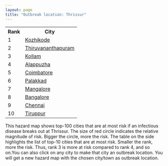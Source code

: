 ```yaml
---
layout: page
title: "Outbreak location: Thrissur"
---
```

<div class="flex-container">
<div class="flex-item-left" id="mapid">
<script src="https://buda-magenta.github.io/hazard_map/load_map.js"></script>

<script>
var marker_outbreak = L.marker([10.525626, 76.213254],{"autoPan": true}).addTo(map); marker_outbreak.bindTooltip("Thrissur").openTooltip();

var circle_1 = L.circle([11.258608, 75.778874], {"pane": "markerPane", "color": "red", "fill": true, "fillOpacity": 0.2, "fillRule": "evenodd", "lineCap": "round", "lineJoin": "round", "opacity": 1.0, "radius": 74244, "stroke": true, "weight": 3}).addTo(map);
circle_1.bindTooltip("Kozhikode<br>rank: 1<br>hazard index: 0.074245")
circle_1.bindPopup('<a href="https://buda-magenta.github.io/hazard_map/Kozhikode">Kozhikode</a>')

var circle_2 = L.circle([8.576971, 77.050125], {"pane": "markerPane", "color": "red", "fill": true, "fillOpacity": 0.2, "fillRule": "evenodd", "lineCap": "round", "lineJoin": "round", "opacity": 1.0, "radius": 71981, "stroke": true, "weight": 3}).addTo(map);
circle_2.bindTooltip("Thiruvananthapuram<br>rank: 2<br>hazard index: 0.071981")
circle_2.bindPopup('<a href="https://buda-magenta.github.io/hazard_map/Thiruvananthapuram">Thiruvananthapuram</a>')

var circle_3 = L.circle([8.887951, 76.595501], {"pane": "markerPane", "color": "red", "fill": true, "fillOpacity": 0.2, "fillRule": "evenodd", "lineCap": "round", "lineJoin": "round", "opacity": 1.0, "radius": 51225, "stroke": true, "weight": 3}).addTo(map);
circle_3.bindTooltip("Kollam<br>rank: 3<br>hazard index: 0.051225")
circle_3.bindPopup('<a href="https://buda-magenta.github.io/hazard_map/Kollam">Kollam</a>')

var circle_4 = L.circle([9.500665, 76.412414], {"pane": "markerPane", "color": "red", "fill": true, "fillOpacity": 0.2, "fillRule": "evenodd", "lineCap": "round", "lineJoin": "round", "opacity": 1.0, "radius": 39594, "stroke": true, "weight": 3}).addTo(map);
circle_4.bindTooltip("Alappuzha<br>rank: 4<br>hazard index: 0.039594")
circle_4.bindPopup('<a href="https://buda-magenta.github.io/hazard_map/Alappuzha">Alappuzha</a>')

var circle_5 = L.circle([11.001812, 76.962842], {"pane": "markerPane", "color": "red", "fill": true, "fillOpacity": 0.2, "fillRule": "evenodd", "lineCap": "round", "lineJoin": "round", "opacity": 1.0, "radius": 28980, "stroke": true, "weight": 3}).addTo(map);
circle_5.bindTooltip("Coimbatore<br>rank: 5<br>hazard index: 0.028981")
circle_5.bindPopup('<a href="https://buda-magenta.github.io/hazard_map/Coimbatore">Coimbatore</a>')

var circle_6 = L.circle([10.787898, 76.474087], {"pane": "markerPane", "color": "red", "fill": true, "fillOpacity": 0.2, "fillRule": "evenodd", "lineCap": "round", "lineJoin": "round", "opacity": 1.0, "radius": 11782, "stroke": true, "weight": 3}).addTo(map);
circle_6.bindTooltip("Palakkad<br>rank: 6<br>hazard index: 0.011782")
circle_6.bindPopup('<a href="https://buda-magenta.github.io/hazard_map/Palakkad">Palakkad</a>')

var circle_7 = L.circle([12.869810, 74.843008], {"pane": "markerPane", "color": "red", "fill": true, "fillOpacity": 0.2, "fillRule": "evenodd", "lineCap": "round", "lineJoin": "round", "opacity": 1.0, "radius": 9404, "stroke": true, "weight": 3}).addTo(map);
circle_7.bindTooltip("Mangalore<br>rank: 7<br>hazard index: 0.009404")
circle_7.bindPopup('<a href="https://buda-magenta.github.io/hazard_map/Mangalore">Mangalore</a>')

var circle_8 = L.circle([12.979120, 77.591300], {"pane": "markerPane", "color": "red", "fill": true, "fillOpacity": 0.2, "fillRule": "evenodd", "lineCap": "round", "lineJoin": "round", "opacity": 1.0, "radius": 9191, "stroke": true, "weight": 3}).addTo(map);
circle_8.bindTooltip("Bangalore<br>rank: 8<br>hazard index: 0.009192")
circle_8.bindPopup('<a href="https://buda-magenta.github.io/hazard_map/Bangalore">Bangalore</a>')

var circle_9 = L.circle([13.083694, 80.270186], {"pane": "markerPane", "color": "red", "fill": true, "fillOpacity": 0.2, "fillRule": "evenodd", "lineCap": "round", "lineJoin": "round", "opacity": 1.0, "radius": 7895, "stroke": true, "weight": 3}).addTo(map);
circle_9.bindTooltip("Chennai<br>rank: 9<br>hazard index: 0.007896")
circle_9.bindPopup('<a href="https://buda-magenta.github.io/hazard_map/Chennai">Chennai</a>')

var circle_10 = L.circle([11.101781, 77.345192], {"pane": "markerPane", "color": "red", "fill": true, "fillOpacity": 0.2, "fillRule": "evenodd", "lineCap": "round", "lineJoin": "round", "opacity": 1.0, "radius": 7600, "stroke": true, "weight": 3}).addTo(map);
circle_10.bindTooltip("Tiruppur<br>rank: 10<br>hazard index: 0.007600")
circle_10.bindPopup('<a href="https://buda-magenta.github.io/hazard_map/Tiruppur">Tiruppur</a>')

var circle_11 = L.circle([19.075990, 72.877393], {"pane": "markerPane", "color": "red", "fill": true, "fillOpacity": 0.2, "fillRule": "evenodd", "lineCap": "round", "lineJoin": "round", "opacity": 1.0, "radius": 7179, "stroke": true, "weight": 3}).addTo(map);
circle_11.bindTooltip("Mumbai<br>rank: 11<br>hazard index: 0.007180")
circle_11.bindPopup('<a href="https://buda-magenta.github.io/hazard_map/Mumbai">Mumbai</a>')

var circle_12 = L.circle([9.931308, 76.267414], {"pane": "markerPane", "color": "red", "fill": true, "fillOpacity": 0.2, "fillRule": "evenodd", "lineCap": "round", "lineJoin": "round", "opacity": 1.0, "radius": 6607, "stroke": true, "weight": 3}).addTo(map);
circle_12.bindTooltip("Kochi<br>rank: 12<br>hazard index: 0.006608")
circle_12.bindPopup('<a href="https://buda-magenta.github.io/hazard_map/Kochi">Kochi</a>')

var circle_13 = L.circle([8.188047, 77.429049], {"pane": "markerPane", "color": "red", "fill": true, "fillOpacity": 0.2, "fillRule": "evenodd", "lineCap": "round", "lineJoin": "round", "opacity": 1.0, "radius": 5420, "stroke": true, "weight": 3}).addTo(map);
circle_13.bindTooltip("Nagercoil<br>rank: 13<br>hazard index: 0.005420")
circle_13.bindPopup('<a href="https://buda-magenta.github.io/hazard_map/Nagercoil">Nagercoil</a>')

var circle_14 = L.circle([10.804973, 78.687030], {"pane": "markerPane", "color": "red", "fill": true, "fillOpacity": 0.2, "fillRule": "evenodd", "lineCap": "round", "lineJoin": "round", "opacity": 1.0, "radius": 4543, "stroke": true, "weight": 3}).addTo(map);
circle_14.bindTooltip("Tiruchirappalli<br>rank: 14<br>hazard index: 0.004544")
circle_14.bindPopup('<a href="https://buda-magenta.github.io/hazard_map/Tiruchirappalli">Tiruchirappalli</a>')

var circle_15 = L.circle([28.651718, 77.221939], {"pane": "markerPane", "color": "red", "fill": true, "fillOpacity": 0.2, "fillRule": "evenodd", "lineCap": "round", "lineJoin": "round", "opacity": 1.0, "radius": 3318, "stroke": true, "weight": 3}).addTo(map);
circle_15.bindTooltip("Delhi<br>rank: 15<br>hazard index: 0.003319")
circle_15.bindPopup('<a href="https://buda-magenta.github.io/hazard_map/Delhi">Delhi</a>')

var circle_16 = L.circle([9.926115, 78.114098], {"pane": "markerPane", "color": "red", "fill": true, "fillOpacity": 0.2, "fillRule": "evenodd", "lineCap": "round", "lineJoin": "round", "opacity": 1.0, "radius": 3067, "stroke": true, "weight": 3}).addTo(map);
circle_16.bindTooltip("Madurai<br>rank: 16<br>hazard index: 0.003068")
circle_16.bindPopup('<a href="https://buda-magenta.github.io/hazard_map/Madurai">Madurai</a>')

var circle_17 = L.circle([8.701220, 77.579269], {"pane": "markerPane", "color": "red", "fill": true, "fillOpacity": 0.2, "fillRule": "evenodd", "lineCap": "round", "lineJoin": "round", "opacity": 1.0, "radius": 2791, "stroke": true, "weight": 3}).addTo(map);
circle_17.bindTooltip("Tirunelveli<br>rank: 17<br>hazard index: 0.002791")
circle_17.bindPopup('<a href="https://buda-magenta.github.io/hazard_map/Tirunelveli">Tirunelveli</a>')

var circle_18 = L.circle([11.876225, 75.373804], {"pane": "markerPane", "color": "red", "fill": true, "fillOpacity": 0.2, "fillRule": "evenodd", "lineCap": "round", "lineJoin": "round", "opacity": 1.0, "radius": 2312, "stroke": true, "weight": 3}).addTo(map);
circle_18.bindTooltip("Kannur<br>rank: 18<br>hazard index: 0.002313")
circle_18.bindPopup('<a href="https://buda-magenta.github.io/hazard_map/Kannur">Kannur</a>')

var circle_19 = L.circle([11.664300, 78.146000], {"pane": "markerPane", "color": "red", "fill": true, "fillOpacity": 0.2, "fillRule": "evenodd", "lineCap": "round", "lineJoin": "round", "opacity": 1.0, "radius": 1956, "stroke": true, "weight": 3}).addTo(map);
circle_19.bindTooltip("Salem<br>rank: 19<br>hazard index: 0.001957")
circle_19.bindPopup('<a href="https://buda-magenta.github.io/hazard_map/Salem">Salem</a>')

var circle_20 = L.circle([25.531031, 78.652689], {"pane": "markerPane", "color": "red", "fill": true, "fillOpacity": 0.2, "fillRule": "evenodd", "lineCap": "round", "lineJoin": "round", "opacity": 1.0, "radius": 1851, "stroke": true, "weight": 3}).addTo(map);
circle_20.bindTooltip("Jhansi<br>rank: 20<br>hazard index: 0.001851")
circle_20.bindPopup('<a href="https://buda-magenta.github.io/hazard_map/Jhansi">Jhansi</a>')

var circle_21 = L.circle([18.521428, 73.854454], {"pane": "markerPane", "color": "red", "fill": true, "fillOpacity": 0.2, "fillRule": "evenodd", "lineCap": "round", "lineJoin": "round", "opacity": 1.0, "radius": 1453, "stroke": true, "weight": 3}).addTo(map);
circle_21.bindTooltip("Pune<br>rank: 21<br>hazard index: 0.001454")
circle_21.bindPopup('<a href="https://buda-magenta.github.io/hazard_map/Pune">Pune</a>')

var circle_22 = L.circle([11.369204, 77.676627], {"pane": "markerPane", "color": "red", "fill": true, "fillOpacity": 0.2, "fillRule": "evenodd", "lineCap": "round", "lineJoin": "round", "opacity": 1.0, "radius": 1343, "stroke": true, "weight": 3}).addTo(map);
circle_22.bindTooltip("Erode<br>rank: 22<br>hazard index: 0.001343")
circle_22.bindPopup('<a href="https://buda-magenta.github.io/hazard_map/Erode">Erode</a>')

var circle_23 = L.circle([12.305183, 76.655361], {"pane": "markerPane", "color": "red", "fill": true, "fillOpacity": 0.2, "fillRule": "evenodd", "lineCap": "round", "lineJoin": "round", "opacity": 1.0, "radius": 1145, "stroke": true, "weight": 3}).addTo(map);
circle_23.bindTooltip("Mysore<br>rank: 23<br>hazard index: 0.001145")
circle_23.bindPopup('<a href="https://buda-magenta.github.io/hazard_map/Mysore">Mysore</a>')

var circle_24 = L.circle([16.508759, 80.618510], {"pane": "markerPane", "color": "red", "fill": true, "fillOpacity": 0.2, "fillRule": "evenodd", "lineCap": "round", "lineJoin": "round", "opacity": 1.0, "radius": 1020, "stroke": true, "weight": 3}).addTo(map);
circle_24.bindTooltip("Vijayawada<br>rank: 24<br>hazard index: 0.001020")
circle_24.bindPopup('<a href="https://buda-magenta.github.io/hazard_map/Vijayawada">Vijayawada</a>')

var circle_25 = L.circle([25.609324, 85.123525], {"pane": "markerPane", "color": "red", "fill": true, "fillOpacity": 0.2, "fillRule": "evenodd", "lineCap": "round", "lineJoin": "round", "opacity": 1.0, "radius": 911, "stroke": true, "weight": 3}).addTo(map);
circle_25.bindTooltip("Patna<br>rank: 25<br>hazard index: 0.000911")
circle_25.bindPopup('<a href="https://buda-magenta.github.io/hazard_map/Patna">Patna</a>')

var circle_26 = L.circle([21.149813, 79.082056], {"pane": "markerPane", "color": "red", "fill": true, "fillOpacity": 0.2, "fillRule": "evenodd", "lineCap": "round", "lineJoin": "round", "opacity": 1.0, "radius": 896, "stroke": true, "weight": 3}).addTo(map);
circle_26.bindTooltip("Nagpur<br>rank: 26<br>hazard index: 0.000896")
circle_26.bindPopup('<a href="https://buda-magenta.github.io/hazard_map/Nagpur">Nagpur</a>')

var circle_27 = L.circle([10.786027, 79.138150], {"pane": "markerPane", "color": "red", "fill": true, "fillOpacity": 0.2, "fillRule": "evenodd", "lineCap": "round", "lineJoin": "round", "opacity": 1.0, "radius": 891, "stroke": true, "weight": 3}).addTo(map);
circle_27.bindTooltip("Thanjavur<br>rank: 27<br>hazard index: 0.000891")
circle_27.bindPopup('<a href="https://buda-magenta.github.io/hazard_map/Thanjavur">Thanjavur</a>')

var circle_28 = L.circle([17.723128, 83.301284], {"pane": "markerPane", "color": "red", "fill": true, "fillOpacity": 0.2, "fillRule": "evenodd", "lineCap": "round", "lineJoin": "round", "opacity": 1.0, "radius": 852, "stroke": true, "weight": 3}).addTo(map);
circle_28.bindTooltip("Visakhapatnam<br>rank: 28<br>hazard index: 0.000853")
circle_28.bindPopup('<a href="https://buda-magenta.github.io/hazard_map/Visakhapatnam">Visakhapatnam</a>')

var circle_29 = L.circle([9.403158, 77.518264], {"pane": "markerPane", "color": "red", "fill": true, "fillOpacity": 0.2, "fillRule": "evenodd", "lineCap": "round", "lineJoin": "round", "opacity": 1.0, "radius": 764, "stroke": true, "weight": 3}).addTo(map);
circle_29.bindTooltip("Rajapalayam<br>rank: 29<br>hazard index: 0.000765")
circle_29.bindPopup('<a href="https://buda-magenta.github.io/hazard_map/Rajapalayam">Rajapalayam</a>')

var circle_30 = L.circle([21.170200, 72.831100], {"pane": "markerPane", "color": "red", "fill": true, "fillOpacity": 0.2, "fillRule": "evenodd", "lineCap": "round", "lineJoin": "round", "opacity": 1.0, "radius": 742, "stroke": true, "weight": 3}).addTo(map);
circle_30.bindTooltip("Surat<br>rank: 30<br>hazard index: 0.000742")
circle_30.bindPopup('<a href="https://buda-magenta.github.io/hazard_map/Surat">Surat</a>')

var circle_31 = L.circle([23.021624, 72.579707], {"pane": "markerPane", "color": "red", "fill": true, "fillOpacity": 0.2, "fillRule": "evenodd", "lineCap": "round", "lineJoin": "round", "opacity": 1.0, "radius": 668, "stroke": true, "weight": 3}).addTo(map);
circle_31.bindTooltip("Ahmedabad<br>rank: 31<br>hazard index: 0.000669")
circle_31.bindPopup('<a href="https://buda-magenta.github.io/hazard_map/Ahmedabad">Ahmedabad</a>')

var circle_32 = L.circle([10.330330, 78.067398], {"pane": "markerPane", "color": "red", "fill": true, "fillOpacity": 0.2, "fillRule": "evenodd", "lineCap": "round", "lineJoin": "round", "opacity": 1.0, "radius": 625, "stroke": true, "weight": 3}).addTo(map);
circle_32.bindTooltip("Dindigul<br>rank: 32<br>hazard index: 0.000625")
circle_32.bindPopup('<a href="https://buda-magenta.github.io/hazard_map/Dindigul">Dindigul</a>')

var circle_33 = L.circle([22.541418, 88.357691], {"pane": "markerPane", "color": "red", "fill": true, "fillOpacity": 0.2, "fillRule": "evenodd", "lineCap": "round", "lineJoin": "round", "opacity": 1.0, "radius": 579, "stroke": true, "weight": 3}).addTo(map);
circle_33.bindTooltip("Kolkata<br>rank: 33<br>hazard index: 0.000579")
circle_33.bindPopup('<a href="https://buda-magenta.github.io/hazard_map/Kolkata">Kolkata</a>')

var circle_34 = L.circle([23.258486, 77.401989], {"pane": "markerPane", "color": "red", "fill": true, "fillOpacity": 0.2, "fillRule": "evenodd", "lineCap": "round", "lineJoin": "round", "opacity": 1.0, "radius": 559, "stroke": true, "weight": 3}).addTo(map);
circle_34.bindTooltip("Bhopal<br>rank: 34<br>hazard index: 0.000559")
circle_34.bindPopup('<a href="https://buda-magenta.github.io/hazard_map/Bhopal">Bhopal</a>')

var circle_35 = L.circle([19.194329, 72.970178], {"pane": "markerPane", "color": "red", "fill": true, "fillOpacity": 0.2, "fillRule": "evenodd", "lineCap": "round", "lineJoin": "round", "opacity": 1.0, "radius": 493, "stroke": true, "weight": 3}).addTo(map);
circle_35.bindTooltip("Thane<br>rank: 35<br>hazard index: 0.000494")
circle_35.bindPopup('<a href="https://buda-magenta.github.io/hazard_map/Thane">Thane</a>')

var circle_36 = L.circle([20.266777, 85.843559], {"pane": "markerPane", "color": "red", "fill": true, "fillOpacity": 0.2, "fillRule": "evenodd", "lineCap": "round", "lineJoin": "round", "opacity": 1.0, "radius": 467, "stroke": true, "weight": 3}).addTo(map);
circle_36.bindTooltip("Bhubaneswar<br>rank: 36<br>hazard index: 0.000467")
circle_36.bindPopup('<a href="https://buda-magenta.github.io/hazard_map/Bhubaneswar">Bhubaneswar</a>')

var circle_37 = L.circle([27.175255, 78.009816], {"pane": "markerPane", "color": "red", "fill": true, "fillOpacity": 0.2, "fillRule": "evenodd", "lineCap": "round", "lineJoin": "round", "opacity": 1.0, "radius": 424, "stroke": true, "weight": 3}).addTo(map);
circle_37.bindTooltip("Agra<br>rank: 37<br>hazard index: 0.000425")
circle_37.bindPopup('<a href="https://buda-magenta.github.io/hazard_map/Agra">Agra</a>')

var circle_38 = L.circle([10.805628, 79.824660], {"pane": "markerPane", "color": "red", "fill": true, "fillOpacity": 0.2, "fillRule": "evenodd", "lineCap": "round", "lineJoin": "round", "opacity": 1.0, "radius": 411, "stroke": true, "weight": 3}).addTo(map);
circle_38.bindTooltip("Nagapattinam<br>rank: 38<br>hazard index: 0.000412")
circle_38.bindPopup('<a href="https://buda-magenta.github.io/hazard_map/Nagapattinam">Nagapattinam</a>')

var circle_39 = L.circle([17.388786, 78.461065], {"pane": "markerPane", "color": "red", "fill": true, "fillOpacity": 0.2, "fillRule": "evenodd", "lineCap": "round", "lineJoin": "round", "opacity": 1.0, "radius": 395, "stroke": true, "weight": 3}).addTo(map);
circle_39.bindTooltip("Hyderabad<br>rank: 39<br>hazard index: 0.000395")
circle_39.bindPopup('<a href="https://buda-magenta.github.io/hazard_map/Hyderabad">Hyderabad</a>')

var circle_40 = L.circle([20.468600, 85.879200], {"pane": "markerPane", "color": "red", "fill": true, "fillOpacity": 0.2, "fillRule": "evenodd", "lineCap": "round", "lineJoin": "round", "opacity": 1.0, "radius": 338, "stroke": true, "weight": 3}).addTo(map);
circle_40.bindTooltip("Cuttack<br>rank: 40<br>hazard index: 0.000338")
circle_40.bindPopup('<a href="https://buda-magenta.github.io/hazard_map/Cuttack">Cuttack</a>')

var circle_41 = L.circle([26.203725, 78.157363], {"pane": "markerPane", "color": "red", "fill": true, "fillOpacity": 0.2, "fillRule": "evenodd", "lineCap": "round", "lineJoin": "round", "opacity": 1.0, "radius": 284, "stroke": true, "weight": 3}).addTo(map);
circle_41.bindTooltip("Gwalior<br>rank: 41<br>hazard index: 0.000284")
circle_41.bindPopup('<a href="https://buda-magenta.github.io/hazard_map/Gwalior">Gwalior</a>')

var circle_42 = L.circle([22.297314, 73.194257], {"pane": "markerPane", "color": "red", "fill": true, "fillOpacity": 0.2, "fillRule": "evenodd", "lineCap": "round", "lineJoin": "round", "opacity": 1.0, "radius": 281, "stroke": true, "weight": 3}).addTo(map);
circle_42.bindTooltip("Vadodara<br>rank: 42<br>hazard index: 0.000281")
circle_42.bindPopup('<a href="https://buda-magenta.github.io/hazard_map/Vadodara">Vadodara</a>')

var circle_43 = L.circle([20.011247, 73.790236], {"pane": "markerPane", "color": "red", "fill": true, "fillOpacity": 0.2, "fillRule": "evenodd", "lineCap": "round", "lineJoin": "round", "opacity": 1.0, "radius": 280, "stroke": true, "weight": 3}).addTo(map);
circle_43.bindTooltip("Nashik<br>rank: 43<br>hazard index: 0.000281")
circle_43.bindPopup('<a href="https://buda-magenta.github.io/hazard_map/Nashik">Nashik</a>')

var circle_44 = L.circle([8.805260, 78.145274], {"pane": "markerPane", "color": "red", "fill": true, "fillOpacity": 0.2, "fillRule": "evenodd", "lineCap": "round", "lineJoin": "round", "opacity": 1.0, "radius": 279, "stroke": true, "weight": 3}).addTo(map);
circle_44.bindTooltip("Thoothukudi<br>rank: 44<br>hazard index: 0.000280")
circle_44.bindPopup('<a href="https://buda-magenta.github.io/hazard_map/Thoothukudi">Thoothukudi</a>')

var circle_45 = L.circle([28.402979, 77.310384], {"pane": "markerPane", "color": "red", "fill": true, "fillOpacity": 0.2, "fillRule": "evenodd", "lineCap": "round", "lineJoin": "round", "opacity": 1.0, "radius": 268, "stroke": true, "weight": 3}).addTo(map);
circle_45.bindTooltip("Faridabad<br>rank: 45<br>hazard index: 0.000269")
circle_45.bindPopup('<a href="https://buda-magenta.github.io/hazard_map/Faridabad">Faridabad</a>')

var circle_46 = L.circle([23.687130, 86.974659], {"pane": "markerPane", "color": "red", "fill": true, "fillOpacity": 0.2, "fillRule": "evenodd", "lineCap": "round", "lineJoin": "round", "opacity": 1.0, "radius": 242, "stroke": true, "weight": 3}).addTo(map);
circle_46.bindTooltip("Asansol<br>rank: 46<br>hazard index: 0.000242")
circle_46.bindPopup('<a href="https://buda-magenta.github.io/hazard_map/Asansol">Asansol</a>')

var circle_47 = L.circle([13.340077, 77.100621], {"pane": "markerPane", "color": "red", "fill": true, "fillOpacity": 0.2, "fillRule": "evenodd", "lineCap": "round", "lineJoin": "round", "opacity": 1.0, "radius": 234, "stroke": true, "weight": 3}).addTo(map);
circle_47.bindTooltip("Tumkur<br>rank: 47<br>hazard index: 0.000235")
circle_47.bindPopup('<a href="https://buda-magenta.github.io/hazard_map/Tumkur">Tumkur</a>')

var circle_48 = L.circle([13.341917, 74.747323], {"pane": "markerPane", "color": "red", "fill": true, "fillOpacity": 0.2, "fillRule": "evenodd", "lineCap": "round", "lineJoin": "round", "opacity": 1.0, "radius": 233, "stroke": true, "weight": 3}).addTo(map);
circle_48.bindTooltip("Udupi<br>rank: 48<br>hazard index: 0.000234")
circle_48.bindPopup('<a href="https://buda-magenta.github.io/hazard_map/Udupi">Udupi</a>')

var circle_49 = L.circle([17.980609, 79.598212], {"pane": "markerPane", "color": "red", "fill": true, "fillOpacity": 0.2, "fillRule": "evenodd", "lineCap": "round", "lineJoin": "round", "opacity": 1.0, "radius": 231, "stroke": true, "weight": 3}).addTo(map);
circle_49.bindTooltip("Warangal<br>rank: 49<br>hazard index: 0.000231")
circle_49.bindPopup('<a href="https://buda-magenta.github.io/hazard_map/Warangal">Warangal</a>')

var circle_50 = L.circle([17.005045, 81.780473], {"pane": "markerPane", "color": "red", "fill": true, "fillOpacity": 0.2, "fillRule": "evenodd", "lineCap": "round", "lineJoin": "round", "opacity": 1.0, "radius": 206, "stroke": true, "weight": 3}).addTo(map);
circle_50.bindTooltip("Rajahmundry<br>rank: 50<br>hazard index: 0.000207")
circle_50.bindPopup('<a href="https://buda-magenta.github.io/hazard_map/Rajahmundry">Rajahmundry</a>')

var circle_51 = L.circle([19.439885, 72.880383], {"pane": "markerPane", "color": "red", "fill": true, "fillOpacity": 0.2, "fillRule": "evenodd", "lineCap": "round", "lineJoin": "round", "opacity": 1.0, "radius": 206, "stroke": true, "weight": 3}).addTo(map);
circle_51.bindTooltip("Vasai<br>rank: 51<br>hazard index: 0.000206")
circle_51.bindPopup('<a href="https://buda-magenta.github.io/hazard_map/Vasai">Vasai</a>')

var circle_52 = L.circle([15.398403, 73.812918], {"pane": "markerPane", "color": "red", "fill": true, "fillOpacity": 0.2, "fillRule": "evenodd", "lineCap": "round", "lineJoin": "round", "opacity": 1.0, "radius": 186, "stroke": true, "weight": 3}).addTo(map);
circle_52.bindTooltip("Vasco Da Gama<br>rank: 52<br>hazard index: 0.000187")
circle_52.bindPopup('<a href="https://buda-magenta.github.io/hazard_map/Vasco_Da_Gama">Vasco Da Gama</a>')

var circle_53 = L.circle([23.795281, 86.430964], {"pane": "markerPane", "color": "red", "fill": true, "fillOpacity": 0.2, "fillRule": "evenodd", "lineCap": "round", "lineJoin": "round", "opacity": 1.0, "radius": 184, "stroke": true, "weight": 3}).addTo(map);
circle_53.bindTooltip("Dhanbad<br>rank: 53<br>hazard index: 0.000184")
circle_53.bindPopup('<a href="https://buda-magenta.github.io/hazard_map/Dhanbad">Dhanbad</a>')

var circle_54 = L.circle([23.370035, 85.325013], {"pane": "markerPane", "color": "red", "fill": true, "fillOpacity": 0.2, "fillRule": "evenodd", "lineCap": "round", "lineJoin": "round", "opacity": 1.0, "radius": 170, "stroke": true, "weight": 3}).addTo(map);
circle_54.bindTooltip("Ranchi<br>rank: 54<br>hazard index: 0.000170")
circle_54.bindPopup('<a href="https://buda-magenta.github.io/hazard_map/Ranchi">Ranchi</a>')

var circle_55 = L.circle([13.631637, 79.423171], {"pane": "markerPane", "color": "red", "fill": true, "fillOpacity": 0.2, "fillRule": "evenodd", "lineCap": "round", "lineJoin": "round", "opacity": 1.0, "radius": 169, "stroke": true, "weight": 3}).addTo(map);
circle_55.bindTooltip("Tirupati<br>rank: 55<br>hazard index: 0.000169")
circle_55.bindPopup('<a href="https://buda-magenta.github.io/hazard_map/Tirupati">Tirupati</a>')

var circle_56 = L.circle([16.850253, 74.594888], {"pane": "markerPane", "color": "red", "fill": true, "fillOpacity": 0.2, "fillRule": "evenodd", "lineCap": "round", "lineJoin": "round", "opacity": 1.0, "radius": 158, "stroke": true, "weight": 3}).addTo(map);
circle_56.bindTooltip("Sangli<br>rank: 56<br>hazard index: 0.000159")
circle_56.bindPopup('<a href="https://buda-magenta.github.io/hazard_map/Sangli">Sangli</a>')

var circle_57 = L.circle([15.857267, 74.506934], {"pane": "markerPane", "color": "red", "fill": true, "fillOpacity": 0.2, "fillRule": "evenodd", "lineCap": "round", "lineJoin": "round", "opacity": 1.0, "radius": 154, "stroke": true, "weight": 3}).addTo(map);
circle_57.bindTooltip("Belgaum<br>rank: 57<br>hazard index: 0.000154")
circle_57.bindPopup('<a href="https://buda-magenta.github.io/hazard_map/Belgaum">Belgaum</a>')

var circle_58 = L.circle([22.305199, 70.802834], {"pane": "markerPane", "color": "red", "fill": true, "fillOpacity": 0.2, "fillRule": "evenodd", "lineCap": "round", "lineJoin": "round", "opacity": 1.0, "radius": 151, "stroke": true, "weight": 3}).addTo(map);
circle_58.bindTooltip("Rajkot<br>rank: 58<br>hazard index: 0.000151")
circle_58.bindPopup('<a href="https://buda-magenta.github.io/hazard_map/Rajkot">Rajkot</a>')

var circle_59 = L.circle([25.335649, 83.007629], {"pane": "markerPane", "color": "red", "fill": true, "fillOpacity": 0.2, "fillRule": "evenodd", "lineCap": "round", "lineJoin": "round", "opacity": 1.0, "radius": 139, "stroke": true, "weight": 3}).addTo(map);
circle_59.bindTooltip("Varanasi<br>rank: 59<br>hazard index: 0.000139")
circle_59.bindPopup('<a href="https://buda-magenta.github.io/hazard_map/Varanasi">Varanasi</a>')

var circle_60 = L.circle([21.237947, 81.633683], {"pane": "markerPane", "color": "red", "fill": true, "fillOpacity": 0.2, "fillRule": "evenodd", "lineCap": "round", "lineJoin": "round", "opacity": 1.0, "radius": 135, "stroke": true, "weight": 3}).addTo(map);
circle_60.bindTooltip("Raipur<br>rank: 60<br>hazard index: 0.000135")
circle_60.bindPopup('<a href="https://buda-magenta.github.io/hazard_map/Raipur">Raipur</a>')

var circle_61 = L.circle([18.112082, 83.405220], {"pane": "markerPane", "color": "red", "fill": true, "fillOpacity": 0.2, "fillRule": "evenodd", "lineCap": "round", "lineJoin": "round", "opacity": 1.0, "radius": 134, "stroke": true, "weight": 3}).addTo(map);
circle_61.bindTooltip("Vizianagaram<br>rank: 61<br>hazard index: 0.000134")
circle_61.bindPopup('<a href="https://buda-magenta.github.io/hazard_map/Vizianagaram">Vizianagaram</a>')

var circle_62 = L.circle([26.915458, 75.818982], {"pane": "markerPane", "color": "red", "fill": true, "fillOpacity": 0.2, "fillRule": "evenodd", "lineCap": "round", "lineJoin": "round", "opacity": 1.0, "radius": 132, "stroke": true, "weight": 3}).addTo(map);
circle_62.bindTooltip("Jaipur<br>rank: 62<br>hazard index: 0.000133")
circle_62.bindPopup('<a href="https://buda-magenta.github.io/hazard_map/Jaipur">Jaipur</a>')

var circle_63 = L.circle([25.438130, 81.833800], {"pane": "markerPane", "color": "red", "fill": true, "fillOpacity": 0.2, "fillRule": "evenodd", "lineCap": "round", "lineJoin": "round", "opacity": 1.0, "radius": 129, "stroke": true, "weight": 3}).addTo(map);
circle_63.bindTooltip("Allahabad<br>rank: 63<br>hazard index: 0.000129")
circle_63.bindPopup('<a href="https://buda-magenta.github.io/hazard_map/Allahabad">Allahabad</a>')

var circle_64 = L.circle([23.160894, 79.949770], {"pane": "markerPane", "color": "red", "fill": true, "fillOpacity": 0.2, "fillRule": "evenodd", "lineCap": "round", "lineJoin": "round", "opacity": 1.0, "radius": 122, "stroke": true, "weight": 3}).addTo(map);
circle_64.bindTooltip("Jabalpur<br>rank: 64<br>hazard index: 0.000122")
circle_64.bindPopup('<a href="https://buda-magenta.github.io/hazard_map/Jabalpur">Jabalpur</a>')

var circle_65 = L.circle([15.507554, 80.060800], {"pane": "markerPane", "color": "red", "fill": true, "fillOpacity": 0.2, "fillRule": "evenodd", "lineCap": "round", "lineJoin": "round", "opacity": 1.0, "radius": 121, "stroke": true, "weight": 3}).addTo(map);
circle_65.bindTooltip("Ongole<br>rank: 65<br>hazard index: 0.000122")
circle_65.bindPopup('<a href="https://buda-magenta.github.io/hazard_map/Ongole">Ongole</a>')

var circle_66 = L.circle([14.449372, 79.987376], {"pane": "markerPane", "color": "red", "fill": true, "fillOpacity": 0.2, "fillRule": "evenodd", "lineCap": "round", "lineJoin": "round", "opacity": 1.0, "radius": 121, "stroke": true, "weight": 3}).addTo(map);
circle_66.bindTooltip("Nellore<br>rank: 66<br>hazard index: 0.000121")
circle_66.bindPopup('<a href="https://buda-magenta.github.io/hazard_map/Nellore">Nellore</a>')

var circle_67 = L.circle([26.460914, 80.321759], {"pane": "markerPane", "color": "red", "fill": true, "fillOpacity": 0.2, "fillRule": "evenodd", "lineCap": "round", "lineJoin": "round", "opacity": 1.0, "radius": 120, "stroke": true, "weight": 3}).addTo(map);
circle_67.bindTooltip("Kanpur<br>rank: 67<br>hazard index: 0.000120")
circle_67.bindPopup('<a href="https://buda-magenta.github.io/hazard_map/Kanpur">Kanpur</a>')

var circle_68 = L.circle([12.955100, 78.269900], {"pane": "markerPane", "color": "red", "fill": true, "fillOpacity": 0.2, "fillRule": "evenodd", "lineCap": "round", "lineJoin": "round", "opacity": 1.0, "radius": 116, "stroke": true, "weight": 3}).addTo(map);
circle_68.bindTooltip("Robertson Pet<br>rank: 68<br>hazard index: 0.000117")
circle_68.bindPopup('<a href="https://buda-magenta.github.io/hazard_map/Robertson_Pet">Robertson Pet</a>')

var circle_69 = L.circle([25.133173, 86.525040], {"pane": "markerPane", "color": "red", "fill": true, "fillOpacity": 0.2, "fillRule": "evenodd", "lineCap": "round", "lineJoin": "round", "opacity": 1.0, "radius": 115, "stroke": true, "weight": 3}).addTo(map);
circle_69.bindTooltip("Kharagpur<br>rank: 69<br>hazard index: 0.000115")
circle_69.bindPopup('<a href="https://buda-magenta.github.io/hazard_map/Kharagpur">Kharagpur</a>')

var circle_70 = L.circle([26.838100, 80.934600], {"pane": "markerPane", "color": "red", "fill": true, "fillOpacity": 0.2, "fillRule": "evenodd", "lineCap": "round", "lineJoin": "round", "opacity": 1.0, "radius": 114, "stroke": true, "weight": 3}).addTo(map);
circle_70.bindTooltip("Lucknow<br>rank: 70<br>hazard index: 0.000114")
circle_70.bindPopup('<a href="https://buda-magenta.github.io/hazard_map/Lucknow">Lucknow</a>')

var circle_71 = L.circle([13.125476, 80.094090], {"pane": "markerPane", "color": "red", "fill": true, "fillOpacity": 0.2, "fillRule": "evenodd", "lineCap": "round", "lineJoin": "round", "opacity": 1.0, "radius": 112, "stroke": true, "weight": 3}).addTo(map);
circle_71.bindTooltip("Avadi<br>rank: 71<br>hazard index: 0.000113")
circle_71.bindPopup('<a href="https://buda-magenta.github.io/hazard_map/Avadi">Avadi</a>')

var circle_72 = L.circle([13.156387, 80.300528], {"pane": "markerPane", "color": "red", "fill": true, "fillOpacity": 0.2, "fillRule": "evenodd", "lineCap": "round", "lineJoin": "round", "opacity": 1.0, "radius": 107, "stroke": true, "weight": 3}).addTo(map);
circle_72.bindTooltip("Tiruvottiyur<br>rank: 72<br>hazard index: 0.000108")
circle_72.bindPopup('<a href="https://buda-magenta.github.io/hazard_map/Tiruvottiyur">Tiruvottiyur</a>')

var circle_73 = L.circle([10.044512, 78.743363], {"pane": "markerPane", "color": "red", "fill": true, "fillOpacity": 0.2, "fillRule": "evenodd", "lineCap": "round", "lineJoin": "round", "opacity": 1.0, "radius": 104, "stroke": true, "weight": 3}).addTo(map);
circle_73.bindTooltip("Karaikkudi<br>rank: 73<br>hazard index: 0.000104")
circle_73.bindPopup('<a href="https://buda-magenta.github.io/hazard_map/Karaikkudi">Karaikkudi</a>')

var circle_74 = L.circle([18.627929, 73.800983], {"pane": "markerPane", "color": "red", "fill": true, "fillOpacity": 0.2, "fillRule": "evenodd", "lineCap": "round", "lineJoin": "round", "opacity": 1.0, "radius": 100, "stroke": true, "weight": 3}).addTo(map);
circle_74.bindTooltip("Pimpri Chinchwad<br>rank: 74<br>hazard index: 0.000101")
circle_74.bindPopup('<a href="https://buda-magenta.github.io/hazard_map/Pimpri_Chinchwad">Pimpri Chinchwad</a>')

var circle_75 = L.circle([15.426365, 75.630079], {"pane": "markerPane", "color": "red", "fill": true, "fillOpacity": 0.2, "fillRule": "evenodd", "lineCap": "round", "lineJoin": "round", "opacity": 1.0, "radius": 96, "stroke": true, "weight": 3}).addTo(map);
circle_75.bindTooltip("Gadag<br>rank: 75<br>hazard index: 0.000097")
circle_75.bindPopup('<a href="https://buda-magenta.github.io/hazard_map/Gadag">Gadag</a>')

var circle_76 = L.circle([20.030976, 79.358139], {"pane": "markerPane", "color": "red", "fill": true, "fillOpacity": 0.2, "fillRule": "evenodd", "lineCap": "round", "lineJoin": "round", "opacity": 1.0, "radius": 95, "stroke": true, "weight": 3}).addTo(map);
circle_76.bindTooltip("Chandrapur<br>rank: 76<br>hazard index: 0.000095")
circle_76.bindPopup('<a href="https://buda-magenta.github.io/hazard_map/Chandrapur">Chandrapur</a>')

var circle_77 = L.circle([27.633333, 77.583333], {"pane": "markerPane", "color": "red", "fill": true, "fillOpacity": 0.2, "fillRule": "evenodd", "lineCap": "round", "lineJoin": "round", "opacity": 1.0, "radius": 94, "stroke": true, "weight": 3}).addTo(map);
circle_77.bindTooltip("Mathura<br>rank: 77<br>hazard index: 0.000095")
circle_77.bindPopup('<a href="https://buda-magenta.github.io/hazard_map/Mathura">Mathura</a>')

var circle_78 = L.circle([18.793568, 80.815939], {"pane": "markerPane", "color": "red", "fill": true, "fillOpacity": 0.2, "fillRule": "evenodd", "lineCap": "round", "lineJoin": "round", "opacity": 1.0, "radius": 89, "stroke": true, "weight": 3}).addTo(map);
circle_78.bindTooltip("Bijapur<br>rank: 78<br>hazard index: 0.000090")
circle_78.bindPopup('<a href="https://buda-magenta.github.io/hazard_map/Bijapur">Bijapur</a>')

var circle_79 = L.circle([12.732884, 77.830948], {"pane": "markerPane", "color": "red", "fill": true, "fillOpacity": 0.2, "fillRule": "evenodd", "lineCap": "round", "lineJoin": "round", "opacity": 1.0, "radius": 83, "stroke": true, "weight": 3}).addTo(map);
circle_79.bindTooltip("Hosur<br>rank: 79<br>hazard index: 0.000084")
circle_79.bindPopup('<a href="https://buda-magenta.github.io/hazard_map/Hosur">Hosur</a>')

var circle_80 = L.circle([10.500000, 78.833333], {"pane": "markerPane", "color": "red", "fill": true, "fillOpacity": 0.2, "fillRule": "evenodd", "lineCap": "round", "lineJoin": "round", "opacity": 1.0, "radius": 83, "stroke": true, "weight": 3}).addTo(map);
circle_80.bindTooltip("Pudukkottai<br>rank: 80<br>hazard index: 0.000083")
circle_80.bindPopup('<a href="https://buda-magenta.github.io/hazard_map/Pudukkottai">Pudukkottai</a>')

var circle_81 = L.circle([19.362531, 73.078475], {"pane": "markerPane", "color": "red", "fill": true, "fillOpacity": 0.2, "fillRule": "evenodd", "lineCap": "round", "lineJoin": "round", "opacity": 1.0, "radius": 82, "stroke": true, "weight": 3}).addTo(map);
circle_81.bindTooltip("Bhiwandi<br>rank: 81<br>hazard index: 0.000082")
circle_81.bindPopup('<a href="https://buda-magenta.github.io/hazard_map/Bhiwandi">Bhiwandi</a>')

var circle_82 = L.circle([11.715950, 79.767053], {"pane": "markerPane", "color": "red", "fill": true, "fillOpacity": 0.2, "fillRule": "evenodd", "lineCap": "round", "lineJoin": "round", "opacity": 1.0, "radius": 80, "stroke": true, "weight": 3}).addTo(map);
circle_82.bindTooltip("Cuddalore Port<br>rank: 82<br>hazard index: 0.000080")
circle_82.bindPopup('<a href="https://buda-magenta.github.io/hazard_map/Cuddalore_Port">Cuddalore Port</a>')

var circle_83 = L.circle([25.572433, 83.609605], {"pane": "markerPane", "color": "red", "fill": true, "fillOpacity": 0.2, "fillRule": "evenodd", "lineCap": "round", "lineJoin": "round", "opacity": 1.0, "radius": 72, "stroke": true, "weight": 3}).addTo(map);
circle_83.bindTooltip("Medinipur<br>rank: 83<br>hazard index: 0.000073")
circle_83.bindPopup('<a href="https://buda-magenta.github.io/hazard_map/Medinipur">Medinipur</a>')

var circle_84 = L.circle([18.320022, 83.916077], {"pane": "markerPane", "color": "red", "fill": true, "fillOpacity": 0.2, "fillRule": "evenodd", "lineCap": "round", "lineJoin": "round", "opacity": 1.0, "radius": 70, "stroke": true, "weight": 3}).addTo(map);
circle_84.bindTooltip("Srikakulam<br>rank: 84<br>hazard index: 0.000070")
circle_84.bindPopup('<a href="https://buda-magenta.github.io/hazard_map/Srikakulam">Srikakulam</a>')

var circle_85 = L.circle([12.929903, 80.111823], {"pane": "markerPane", "color": "red", "fill": true, "fillOpacity": 0.2, "fillRule": "evenodd", "lineCap": "round", "lineJoin": "round", "opacity": 1.0, "radius": 68, "stroke": true, "weight": 3}).addTo(map);
circle_85.bindTooltip("Tambaram<br>rank: 85<br>hazard index: 0.000069")
circle_85.bindPopup('<a href="https://buda-magenta.github.io/hazard_map/Tambaram">Tambaram</a>')

var circle_86 = L.circle([21.500000, 86.750000], {"pane": "markerPane", "color": "red", "fill": true, "fillOpacity": 0.2, "fillRule": "evenodd", "lineCap": "round", "lineJoin": "round", "opacity": 1.0, "radius": 65, "stroke": true, "weight": 3}).addTo(map);
circle_86.bindTooltip("Baleshwar<br>rank: 86<br>hazard index: 0.000066")
circle_86.bindPopup('<a href="https://buda-magenta.github.io/hazard_map/Baleshwar">Baleshwar</a>')

var circle_87 = L.circle([23.699128, 85.991069], {"pane": "markerPane", "color": "red", "fill": true, "fillOpacity": 0.2, "fillRule": "evenodd", "lineCap": "round", "lineJoin": "round", "opacity": 1.0, "radius": 65, "stroke": true, "weight": 3}).addTo(map);
circle_87.bindTooltip("Bokaro<br>rank: 87<br>hazard index: 0.000066")
circle_87.bindPopup('<a href="https://buda-magenta.github.io/hazard_map/Bokaro">Bokaro</a>')

var circle_88 = L.circle([12.523889, 76.896196], {"pane": "markerPane", "color": "red", "fill": true, "fillOpacity": 0.2, "fillRule": "evenodd", "lineCap": "round", "lineJoin": "round", "opacity": 1.0, "radius": 64, "stroke": true, "weight": 3}).addTo(map);
circle_88.bindTooltip("Mandya<br>rank: 88<br>hazard index: 0.000064")
circle_88.bindPopup('<a href="https://buda-magenta.github.io/hazard_map/Mandya">Mandya</a>')

var circle_89 = L.circle([16.185317, 75.696792], {"pane": "markerPane", "color": "red", "fill": true, "fillOpacity": 0.2, "fillRule": "evenodd", "lineCap": "round", "lineJoin": "round", "opacity": 1.0, "radius": 62, "stroke": true, "weight": 3}).addTo(map);
circle_89.bindTooltip("Bagalkot<br>rank: 89<br>hazard index: 0.000063")
circle_89.bindPopup('<a href="https://buda-magenta.github.io/hazard_map/Bagalkot">Bagalkot</a>')

var circle_90 = L.circle([22.473242, 70.055210], {"pane": "markerPane", "color": "red", "fill": true, "fillOpacity": 0.2, "fillRule": "evenodd", "lineCap": "round", "lineJoin": "round", "opacity": 1.0, "radius": 61, "stroke": true, "weight": 3}).addTo(map);
circle_90.bindTooltip("Jamnagar<br>rank: 90<br>hazard index: 0.000062")
circle_90.bindPopup('<a href="https://buda-magenta.github.io/hazard_map/Jamnagar">Jamnagar</a>')

var circle_91 = L.circle([13.932609, 75.574978], {"pane": "markerPane", "color": "red", "fill": true, "fillOpacity": 0.2, "fillRule": "evenodd", "lineCap": "round", "lineJoin": "round", "opacity": 1.0, "radius": 61, "stroke": true, "weight": 3}).addTo(map);
circle_91.bindTooltip("Shimoga<br>rank: 91<br>hazard index: 0.000062")
circle_91.bindPopup('<a href="https://buda-magenta.github.io/hazard_map/Shimoga">Shimoga</a>')

var circle_92 = L.circle([13.137000, 78.133961], {"pane": "markerPane", "color": "red", "fill": true, "fillOpacity": 0.2, "fillRule": "evenodd", "lineCap": "round", "lineJoin": "round", "opacity": 1.0, "radius": 60, "stroke": true, "weight": 3}).addTo(map);
circle_92.bindTooltip("Kolar<br>rank: 92<br>hazard index: 0.000060")
circle_92.bindPopup('<a href="https://buda-magenta.github.io/hazard_map/Kolar">Kolar</a>')

var circle_93 = L.circle([21.063329, 86.505373], {"pane": "markerPane", "color": "red", "fill": true, "fillOpacity": 0.2, "fillRule": "evenodd", "lineCap": "round", "lineJoin": "round", "opacity": 1.0, "radius": 59, "stroke": true, "weight": 3}).addTo(map);
circle_93.bindTooltip("Bhadrak<br>rank: 93<br>hazard index: 0.000060")
circle_93.bindPopup('<a href="https://buda-magenta.github.io/hazard_map/Bhadrak">Bhadrak</a>')

var circle_94 = L.circle([23.131954, 87.207397], {"pane": "markerPane", "color": "red", "fill": true, "fillOpacity": 0.2, "fillRule": "evenodd", "lineCap": "round", "lineJoin": "round", "opacity": 1.0, "radius": 59, "stroke": true, "weight": 3}).addTo(map);
circle_94.bindTooltip("Bankura<br>rank: 94<br>hazard index: 0.000059")
circle_94.bindPopup('<a href="https://buda-magenta.github.io/hazard_map/Bankura">Bankura</a>')

var circle_95 = L.circle([16.291519, 80.454159], {"pane": "markerPane", "color": "red", "fill": true, "fillOpacity": 0.2, "fillRule": "evenodd", "lineCap": "round", "lineJoin": "round", "opacity": 1.0, "radius": 57, "stroke": true, "weight": 3}).addTo(map);
circle_95.bindTooltip("Guntur<br>rank: 95<br>hazard index: 0.000058")
circle_95.bindPopup('<a href="https://buda-magenta.github.io/hazard_map/Guntur">Guntur</a>')

var circle_96 = L.circle([16.432998, 80.993715], {"pane": "markerPane", "color": "red", "fill": true, "fillOpacity": 0.2, "fillRule": "evenodd", "lineCap": "round", "lineJoin": "round", "opacity": 1.0, "radius": 57, "stroke": true, "weight": 3}).addTo(map);
circle_96.bindTooltip("Gudivada<br>rank: 96<br>hazard index: 0.000058")
circle_96.bindPopup('<a href="https://buda-magenta.github.io/hazard_map/Gudivada">Gudivada</a>')

var circle_97 = L.circle([19.261944, 73.194760], {"pane": "markerPane", "color": "red", "fill": true, "fillOpacity": 0.2, "fillRule": "evenodd", "lineCap": "round", "lineJoin": "round", "opacity": 1.0, "radius": 55, "stroke": true, "weight": 3}).addTo(map);
circle_97.bindTooltip("Ulhas Nagar<br>rank: 97<br>hazard index: 0.000056")
circle_97.bindPopup('<a href="https://buda-magenta.github.io/hazard_map/Ulhas_Nagar">Ulhas Nagar</a>')

var circle_98 = L.circle([13.007082, 76.099270], {"pane": "markerPane", "color": "red", "fill": true, "fillOpacity": 0.2, "fillRule": "evenodd", "lineCap": "round", "lineJoin": "round", "opacity": 1.0, "radius": 53, "stroke": true, "weight": 3}).addTo(map);
circle_98.bindTooltip("Hassan<br>rank: 98<br>hazard index: 0.000054")
circle_98.bindPopup('<a href="https://buda-magenta.github.io/hazard_map/Hassan">Hassan</a>')

var circle_99 = L.circle([14.466127, 75.920636], {"pane": "markerPane", "color": "red", "fill": true, "fillOpacity": 0.2, "fillRule": "evenodd", "lineCap": "round", "lineJoin": "round", "opacity": 1.0, "radius": 53, "stroke": true, "weight": 3}).addTo(map);
circle_99.bindTooltip("Davanagere<br>rank: 99<br>hazard index: 0.000054")
circle_99.bindPopup('<a href="https://buda-magenta.github.io/hazard_map/Davanagere">Davanagere</a>')

var circle_100 = L.circle([19.807608, 85.825254], {"pane": "markerPane", "color": "red", "fill": true, "fillOpacity": 0.2, "fillRule": "evenodd", "lineCap": "round", "lineJoin": "round", "opacity": 1.0, "radius": 53, "stroke": true, "weight": 3}).addTo(map);
circle_100.bindTooltip("Puri<br>rank: 100<br>hazard index: 0.000054")
circle_100.bindPopup('<a href="https://buda-magenta.github.io/hazard_map/Puri">Puri</a>')
</script>
</div>


<div class="flex-item-right">
<table>
<tr>
<th>Rank</th>
<th>City</th>
</tr>

<tr>
<td>1</td>
<td><a href="https://buda-magenta.github.io/hazard_map/Kozhikode">Kozhikode</a></td>
</tr>

<tr>
<td>2</td>
<td><a href="https://buda-magenta.github.io/hazard_map/Thiruvananthapuram">Thiruvananthapuram</a></td>
</tr>

<tr>
<td>3</td>
<td><a href="https://buda-magenta.github.io/hazard_map/Kollam">Kollam</a></td>
</tr>

<tr>
<td>4</td>
<td><a href="https://buda-magenta.github.io/hazard_map/Alappuzha">Alappuzha</a></td>
</tr>

<tr>
<td>5</td>
<td><a href="https://buda-magenta.github.io/hazard_map/Coimbatore">Coimbatore</a></td>
</tr>

<tr>
<td>6</td>
<td><a href="https://buda-magenta.github.io/hazard_map/Palakkad">Palakkad</a></td>
</tr>

<tr>
<td>7</td>
<td><a href="https://buda-magenta.github.io/hazard_map/Mangalore">Mangalore</a></td>
</tr>

<tr>
<td>8</td>
<td><a href="https://buda-magenta.github.io/hazard_map/Bangalore">Bangalore</a></td>
</tr>

<tr>
<td>9</td>
<td><a href="https://buda-magenta.github.io/hazard_map/Chennai">Chennai</a></td>
</tr>

<tr>
<td>10</td>
<td><a href="https://buda-magenta.github.io/hazard_map/Tiruppur">Tiruppur</a></td>
</tr>

</table>
</div>
</div>


<p align="left">This hazard map shows top-100 cities that are at most risk if an infectious disease breaks out at Thrissur. The size of red circle indicates the relative magnitude of risk. Bigger the circle, more the risk. The table on the side highlights the list of top-10 cities that are at most risk. Smaller the rank, more the risk. Thus, rank 3 is more at risk compared to rank 4, and so on.You can also click on any city to make that city an outbreak location. You will get a new hazard map with the chosen city/town as outbreak location.
</p>